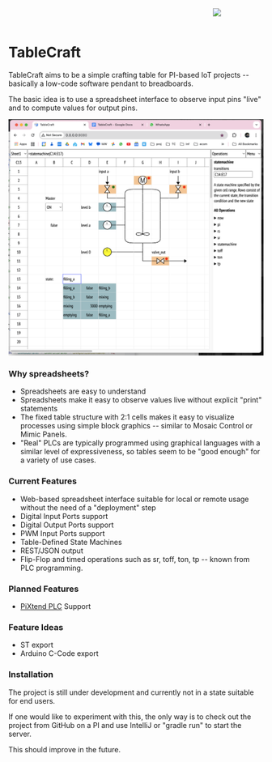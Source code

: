 <img align="right" src="src/main/resources/static/TableCraft.png" width="100">

&nbsp;

# TableCraft 

TableCraft aims to be a simple crafting table for PI-based IoT projects -- 
basically a low-code software pendant to breadboards.

The basic idea is to use a spreadsheet interface to observe input pins "live" 
and to compute values for output pins.


![TC Screenshot](documentation/images/tc_screenshot.png)

### Why spreadsheets? 

- Spreadsheets are easy to understand 
- Spreadsheets make it easy to observe values live without explicit "print" statements
- The fixed table structure with 2:1 cells makes it easy to visualize processes using simple block graphics -- 
  similar to Mosaic Control or Mimic Panels.
- "Real" PLCs are typically programmed using graphical languages with a similar level of expressiveness,
  so tables seem to be "good enough" for a variety of use cases.

### Current Features 

- Web-based spreadsheet interface suitable for local or remote usage without the need of a "deployment" step
- Digital Input Ports support
- Digital Output Ports support
- PWM Input Ports support
- Table-Defined State Machines
- REST/JSON output 
- Flip-Flop and timed operations such as sr, toff, ton, tp -- known from PLC programming.

### Planned Features

- [PiXtend PLC](https://www.pixtend.com/) Support

### Feature Ideas 

- ST export
- Arduino C-Code export

### Installation

The project is still under development and currently not in a state suitable for end users. 

If one would like to experiment with this, the only way is to check out the project 
from GitHub on a PI and use IntelliJ or "gradle run" to start the server.

This should improve in the future.